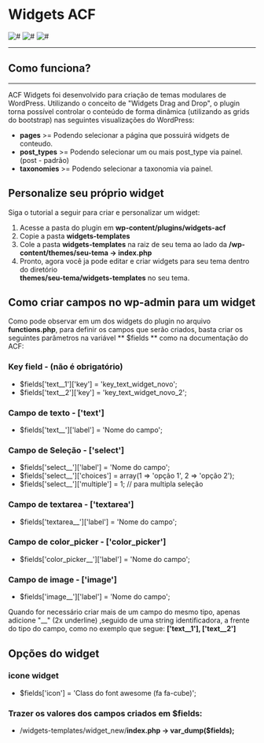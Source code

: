 # Widgets ACF
![#](https://img.shields.io/badge/release-v1.0.0-blue.svg?style=flat-square)
![#](https://img.shields.io/badge/Front--end-50%25-brightgreen.svg?style=flat-square)
![#](https://img.shields.io/badge/Back--end-90%25-yellow.svg?style=flat-square)

---
## Como funciona?
---

ACF Widgets foi desenvolvido para criação de temas modulares de WordPress. Utilizando o conceito de "Widgets Drag and Drop", o plugin torna possível controlar o conteúdo de forma dinâmica (utilizando as grids do bootstrap) nas seguintes visualizações do WordPress:

* **pages** >= Podendo selecionar a página que possuirá widgets de conteudo.
* **post_types** >= Podendo selecionar um ou mais post_type via painel. (post - padrão)
* **taxonomies** >= Podendo selecionar a taxonomia via painel.


## Personalize seu próprio widget

Siga o tutorial a seguir para criar e personalizar um widget:

1. Acesse a pasta do plugin em **wp-content/plugins/widgets-acf**
2. Copie a pasta **widgets-templates**
3. Cole a pasta **widgets-templates** na raiz de seu tema ao lado da **/wp-content/themes/seu-tema -> index.php**
4. Pronto, agora você ja pode editar e criar widgets para seu tema dentro do diretório <br> **themes/seu-tema/widgets-templates** no seu tema.

## Como criar campos no wp-admin para um widget
Como pode observar em um dos widgets do plugin no arquivo **functions.php**, para definir os campos que serão criados, basta criar os seguintes parâmetros na variável ** $fields ** como na documentação do ACF:


### Key field - (não é obrigatório)
* $fields['text__1']['key'] = 'key_text_widget_novo';
* $fields['text__2']['key'] = 'key_text_widget_novo_2'; 



### Campo de texto - ['text']
* $fields['text__']['label'] = 'Nome do campo';



### Campo de Seleção - ['select']
* $fields['select__']['label'] = 'Nome do campo';
* $fields['select__']['choices'] = array(1 => 'opção 1', 2 => 'opção 2');
* $fields['select__']['multiple'] = 1; // para multipla seleção



### Campo de textarea - ['textarea']
* $fields['textarea__']['label'] = 'Nome do campo';



### Campo de color_picker - ['color_picker']
* $fields['color_picker__']['label'] = 'Nome do campo';



### Campo de image - ['image']
* $fields['image__']['label'] = 'Nome do campo';


Quando for necessário criar mais de um campo do mesmo tipo, apenas adicione "__" (2x underline) ,seguido de uma string identificadora, a frente do tipo do campo, como no exemplo que segue:
**['text__1'], ['text__2']**


## Opções do widget

### icone widget
* $fields['icon'] = 'Class do font awesome (fa fa-cube)';


### Trazer os valores dos campos criados em $fields:

* /widgets-templates/widget_new/**index.php -> var_dump($fields);**
